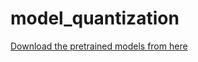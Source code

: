 # model_quantization

[Download the pretrained models from here](https://drive.google.com/drive/folders/1y5GAwHonCUygLvDzM9i5vnfJ28K60q2P?usp=sharing)
